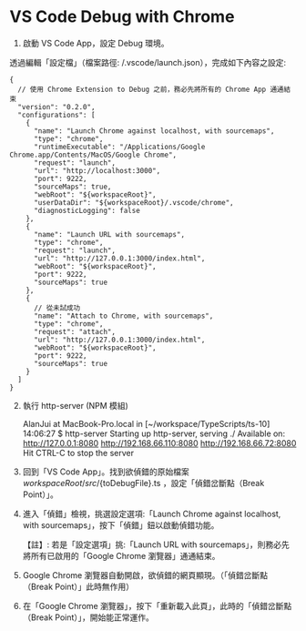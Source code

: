 # VS Code Debug with Chrome

1. 啟動 VS Code App，設定 Debug 環境。

透過編輯「設定檔」（檔案路徑:  /.vscode/launch.json），完成如下內容之設定:


    {
      // 使用 Chrome Extension to Debug 之前，務必先將所有的 Chrome App 通通結束
      "version": "0.2.0",
      "configurations": [
        {
          "name": "Launch Chrome against localhost, with sourcemaps",
          "type": "chrome",
          "runtimeExecutable": "/Applications/Google Chrome.app/Contents/MacOS/Google Chrome",
          "request": "launch",
          "url": "http://localhost:3000",
          "port": 9222,
          "sourceMaps": true,
          "webRoot": "${workspaceRoot}",
          "userDataDir": "${workspaceRoot}/.vscode/chrome",
          "diagnosticLogging": false
        },
        {
          "name": "Launch URL with sourcemaps",
          "type": "chrome",
          "request": "launch",
          "url": "http://127.0.0.1:3000/index.html",
          "webRoot": "${workspaceRoot}",
          "port": 9222,
          "sourceMaps": true
        },
        {
          // 從未試成功
          "name": "Attach to Chrome, with sourcemaps",
          "type": "chrome",
          "request": "attach",
          "url": "http://127.0.0.1:3000/index.html",
          "webRoot": "${workspaceRoot}",
          "port": 9222,
          "sourceMaps": true
        }
      ]
    }


2. 執行 http-server (NPM 模組)


    AlanJui at MacBook-Pro.local in [~/workspace/TypeScripts/ts-10]
    14:06:27 $ http-server
    Starting up http-server, serving ./
    Available on:
      http://127.0.0.1:8080
      http://192.168.66.110:8080
      http://192.168.66.72:8080
    Hit CTRL-C to stop the server
    


3. 回到「VS Code App」。找到欲偵錯的原始檔案 ${workspaceRoot}/src/${toDebugFile}.ts  ，設定「偵錯岔斷點（Break Point）」。
    
4. 進入「偵錯」檢視，挑選設定選項:「Launch Chrome against localhost, with sourcemaps」，按下「偵錯」鈕以啟動偵錯功能。


    【註】: 若是「設定選項」挑:「Launch URL with sourcemaps」，則務必先將所有已啟用的「Google Chrome 瀏覽器」通通結束。
    
5. Google Chrome 瀏覽器自動開啟，欲偵錯的網頁顯現。（「偵錯岔斷點（Break Point）」此時無作用）


6. 在「Google Chrome 瀏覽器」，按下「重新載入此頁」，此時的「偵錯岔斷點（Break Point）」，開始能正常運作。


